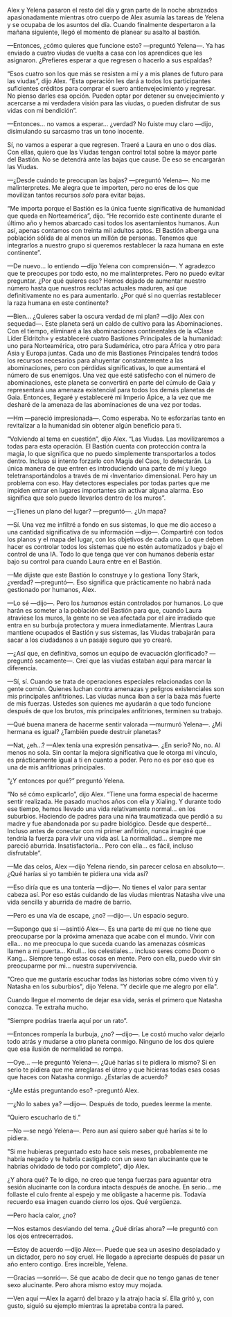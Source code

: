 
Alex y Yelena pasaron el resto del día y gran parte de la noche abrazados apasionadamente mientras otro cuerpo de Alex asumía las tareas de Yelena y se ocupaba de los asuntos del día. Cuando finalmente despertaron a la mañana siguiente, llegó el momento de planear su asalto al bastión.

—Entonces, ¿cómo quieres que funcione esto? —preguntó Yelena—. Ya has enviado a cuatro viudas de vuelta a casa con los aprendices que les asignaron. ¿Prefieres esperar a que regresen o hacerlo a sus espaldas?

“Esos cuatro son los que más se resisten a mí y a mis planes de futuro para las viudas”, dijo Alex. “Esta operación les dará a todos los participantes suficientes créditos para comprar el suero antienvejecimiento y regresar. No pienso darles esa opción. Pueden optar por detener su envejecimiento y acercarse a mi verdadera visión para las viudas, o pueden disfrutar de sus vidas con mi bendición”.

—Entonces… no vamos a esperar… ¿verdad? No fuiste muy claro —dijo, disimulando su sarcasmo tras un tono inocente.

Sí, no vamos a esperar a que regresen. Traeré a Laura en uno o dos días. Con ellas, quiero que las Viudas tengan control total sobre la mayor parte del Bastión. No se detendrá ante las bajas que cause. De eso se encargarán las Viudas.

—¿Desde cuándo te preocupan las bajas? —preguntó Yelena—. No me malinterpretes. Me alegra que te importen, pero no eres de los que movilizan tantos recursos _solo_ para evitar bajas.

“Me importa porque el Bastión es la única fuente significativa de humanidad que queda en Norteamérica”, dijo. “He recorrido este continente durante el último año y hemos abarcado casi todos los asentamientos humanos. Aun así, apenas contamos con treinta mil adultos aptos. El Bastión alberga una población sólida de al menos un millón de personas. Tenemos que integrarlos a nuestro grupo si queremos restablecer la raza humana en este continente”.

—De nuevo… lo entiendo —dijo Yelena con comprensión—. Y agradezco que te preocupes por todo esto, no me malinterpretes. Pero no puedo evitar preguntar. ¿Por qué quieres eso? Hemos dejado de aumentar nuestro número hasta que nuestros reclutas actuales maduren, así que definitivamente no es para aumentarlo. ¿Por qué si no querrías restablecer la raza humana en este continente?

—Bien... ¿Quieres saber la oscura verdad de mi plan? —dijo Alex con sequedad—. Este planeta será un caldo de cultivo para las Abominaciones. Con el tiempo, eliminaré a las abominaciones continentales de la «Clase Líder Eldritch» y estableceré cuatro Bastiones Principales de la humanidad: uno para Norteamérica, otro para Sudamérica, otro para África y otro para Asia y Europa juntas. Cada uno de mis Bastiones Principales tendrá todos los recursos necesarios para ahuyentar constantemente a las abominaciones, pero con pérdidas significativas, lo que aumentará el número de sus enemigos. Una vez que esté satisfecho con el número de abominaciones, este planeta se convertirá en parte del cúmulo de Gaia y representará una amenaza existencial para todos los demás planetas de Gaia. Entonces, llegaré y estableceré mi Imperio Ápice, a la vez que me desharé de la amenaza de las abominaciones de una vez por todas.

—Hm —pareció impresionada—. Como esperaba. No te esforzarías tanto en revitalizar a la humanidad sin obtener algún beneficio para ti.

“Volviendo al tema en cuestión”, dijo Alex. “Las Viudas. Las movilizaremos a todas para esta operación. El Bastión cuenta con protección contra la magia, lo que significa que no puedo simplemente transportarlos a todos dentro. Incluso si intento forzarlo con Magia del Caos, lo detectarán. La única manera de que entren es introduciendo una parte de mí y luego teletransportándolos a través de mi ‹Inventario› dimensional. Pero hay un problema con eso. Hay detectores especiales por todas partes que me impiden entrar en lugares importantes sin activar alguna alarma. Eso significa que solo puedo llevarlos dentro de los muros”.

—¿Tienes un plano del lugar? —preguntó—. ¿Un mapa?

—Sí. Una vez me infiltré a fondo en sus sistemas, lo que me dio acceso a una cantidad significativa de su información —dijo—. Compartiré con todos los planos y el mapa del lugar, con los objetivos de cada uno. Lo que deben hacer es controlar todos los sistemas que no estén automatizados y bajo el control de una IA. Todo lo que tenga que ver con humanos debería estar bajo su control para cuando Laura entre en el Bastión.

—Me dijiste que este Bastión lo construye y lo gestiona Tony Stark, ¿verdad? —preguntó—. Eso significa que prácticamente no habrá nada gestionado por humanos, Alex.

—Lo sé —dijo—. Pero los _humanos_ están controlados por humanos. Lo que harán es someter a la población del Bastión para que, cuando Laura atraviese los muros, la gente no se vea afectada por el aire irradiado que entra en su burbuja protectora y muera inmediatamente. Mientras Laura mantiene ocupados el Bastión y sus sistemas, las Viudas trabajarán para sacar a los ciudadanos a un pasaje seguro que yo crearé.

—¿Así que, en definitiva, somos un equipo de evacuación glorificado? —preguntó secamente—. Creí que las viudas estaban aquí para marcar la diferencia.

—Sí, sí. Cuando se trata de operaciones especiales relacionadas con la gente común. Quienes luchan contra amenazas y peligros existenciales son mis principales anfitriones. Las viudas nunca iban a ser la baza más fuerte de mis fuerzas. Ustedes son quienes me ayudarán a que todo funcione después de que los brutos, mis principales anfitriones, terminen su trabajo.

—Qué buena manera de hacerme sentir valorada —murmuró Yelena—. ¿Mi hermana es igual? ¿También puede destruir planetas?

—Nat, ¿eh...? —Alex tenía una expresión pensativa—. ¿En serio? No, no. Al menos no sola. Sin contar la mejora significativa que le otorga mi vínculo, es prácticamente igual a ti en cuanto a poder. Pero no es por eso que es una de mis anfitrionas principales.

“¿Y entonces por qué?” preguntó Yelena.

“No sé cómo explicarlo”, dijo Alex. “Tiene una forma especial de hacerme sentir realizada. He pasado muchos años con ella y Xialing. Y durante todo ese tiempo, hemos llevado una vida relativamente normal… en los suburbios. Haciendo de padres para una niña traumatizada que perdió a su madre y fue abandonada por su padre biológico. Desde que desperté… Incluso antes de conectar con mi primer anfitrión, nunca imaginé que tendría la fuerza para vivir una vida así. La normalidad… siempre me pareció aburrida. Insatisfactoria… Pero con ella… es fácil, incluso disfrutable”.

—Me das celos, Alex —dijo Yelena riendo, sin parecer celosa en absoluto—. ¿Qué harías si yo también te pidiera una vida así?

—Eso diría que es una tontería —dijo—. No tienes el valor para sentar cabeza así. Por eso estás cuidando de las viudas mientras Natasha vive una vida sencilla y aburrida de madre de barrio.

—Pero es una vía de escape, ¿no? —dijo—. Un espacio seguro.

—Supongo que sí —asintió Alex—. Es una parte de mí que no tiene que preocuparse por la próxima amenaza que acabe con el mundo. Vivir con ella... no me preocupa lo que suceda cuando las amenazas cósmicas llamen a mi puerta... Knull... los celestiales... incluso seres como Doom o Kang... Siempre tengo estas cosas en mente. Pero con ella, puedo vivir sin preocuparme por mi... nuestra supervivencia.

"Creo que me gustaría escuchar todas las historias sobre cómo viven tú y Natasha en los suburbios", dijo Yelena. "Y decirle que me alegro por ella".

Cuando llegue el momento de dejar esa vida, serás el primero que Natasha conozca. Te extraña mucho.

“Siempre podrías traerla aquí por un rato”.

—Entonces rompería la burbuja, ¿no? —dijo—. Le costó mucho valor dejarlo todo atrás y mudarse a otro planeta conmigo. Ninguno de los dos quiere que esa ilusión de normalidad se rompa.

—Oye... —le preguntó Yelena—. ¿Qué harías si te pidiera lo mismo? Si en serio te pidiera que me arreglaras el útero y que hicieras todas esas cosas que haces con Natasha conmigo. ¿Estarías de acuerdo?

-¿Me estás preguntando eso? -preguntó Alex.

—¿No lo sabes ya? —dijo—. Después de todo, puedes leerme la mente.

“Quiero escucharlo de ti.”

—No —se negó Yelena—. Pero aun así quiero saber qué harías si te lo pidiera.

"Si me hubieras preguntado esto hace seis meses, probablemente me habría negado y te habría castigado con un sexo tan alucinante que te habrías olvidado de todo por completo", dijo Alex.

¿Y ahora qué? Te lo digo, no creo que tenga fuerzas para aguantar otra sesión alucinante con la cordura intacta después de anoche. En serio... me follaste el culo frente al espejo y me obligaste a hacerme pis. Todavía recuerdo esa imagen cuando cierro los ojos. Qué vergüenza.

—Pero hacía calor, ¿no?

—Nos estamos desviando del tema. ¿Qué dirías ahora? —le preguntó con los ojos entrecerrados.

—Estoy de acuerdo —dijo Alex—. Puede que sea un asesino despiadado y un dictador, pero no soy cruel. He llegado a apreciarte después de pasar un año entero contigo. Eres increíble, Yelena.

—Gracias —sonrió—. Sé que acabo de decir que no tengo ganas de tener sexo alucinante. Pero ahora mismo estoy muy mojada.

—Ven aquí —Alex la agarró del brazo y la atrajo hacia sí. Ella gritó y, con gusto, siguió su ejemplo mientras la apretaba contra la pared.